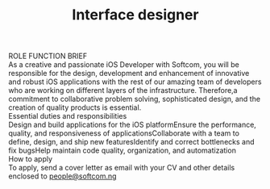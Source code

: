 ---
title:              Interface designer
location:           Lagos
department:         Engineering
subunit:            Mobile
featured_image:     https://res.cloudinary.com/softcomux/image/upload/v1533655714/sfc/headers/openings-header.jpg
image_description:
body: |-
    #### ROLE FUNCTION BRIEF
    As a creative and passionate iOS Developer with Softcom, you will be responsible for the design, development and enhancement of innovative and robust iOS applications with the rest of our amazing team of developers who are working on different layers of the infrastructure. Therefore,a commitment to collaborative problem solving, sophisticated design, and the creation of quality products is essential.

    #### Essential duties and responsibilities
    1. Design and build applications for the iOS platform
    2. Ensure the performance, quality, and responsiveness of applications
    3. Collaborate with a team to define, design, and ship new features
    4. Identify and correct bottlenecks and fix bugs
    5. Help maintain code quality, organization, and automatization

    ##### How to apply
    To apply, send a cover letter as email with your CV and other details enclosed to [people@softcom.ng](//mailto:people@softcom.ng)
---